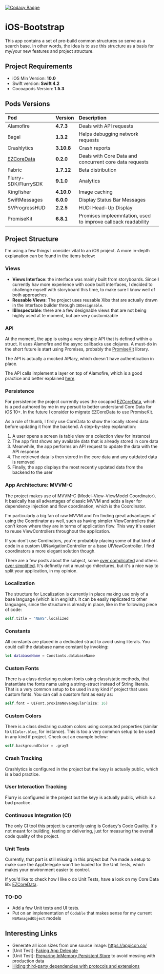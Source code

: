 [![Codacy Badge](https://api.codacy.com/project/badge/Grade/2bdb7d141ace469dbe74e362ca150d68)](https://www.codacy.com/app/marcelosalloum/iOS-Bootstrap?utm_source=github.com&amp;utm_medium=referral&amp;utm_content=marcelosalloum/iOS-Bootstrap&amp;utm_campaign=Badge_Grade)

# iOS-Bootstrap

This app contains a set of pre-build common structures so serve as a search base. In other words, the idea is to use this structure as a basis for my/your new features and project structure.

## Project Requirements

* iOS Min Version: **10.0**
* Swift version: **Swift 4.2**
* Cocoapods Version: **1.5.3**

## Pods Versions

| Pod | Version | Description |
|:------                                                        |:-----------   |:----------- |
| Alamofire                                                     | **4.7.3**     | Deals with API requests |
| Bagel                                                         | **1.3.2**     | Helps debugging network requests |
| Crashlytics                                                   | **3.10.8**    | Crash reports |
| [EZCoreData](https://github.com/CheesecakeLabs/EZCoreData)    | **0.2.0**     | Deals with Core Data and concurrent core data requests |
| Fabric                                                        | **1.7.12**    | Beta distribution |
| Flurry-SDK/FlurrySDK                                          | **9.1.0**     | Analytics |
| Kingfisher                                                    | **4.10.0**    | Image caching |
| SwiftMessages                                                 | **6.0.0**     | Display Status Bar Messages |
| SVProgressHUD                                                 | **2.2.5**     |HUD: Head-Up Display |
| PromiseKit                                                 | **6.8.1**     |Promises impleemntation, used to improve callback readability |

## Project Structure

I'm using a few things I consider vital to an iOS project. A more in-depth explanation can be found in the items below:

### Views

* **Views Interface**: the interface was mainly built from storyboards. Since I currently hav more experience with code built interfaces, I decided to challenge myself with storyboard this time, to make sure I know well of both approaches.
* **Reusable Views**: The project uses reusable Xibs that are actually drawn in the interface builder through `IBDesignable`.
* **IBInspectable**: there are a few designable views that are not being highly used at te moment, but are very customizable

### API

At the moment, the app is using a very simple API that is defined within a struct. It uses Alamofire and the async callbacks use clojures. A must-do in the short future is start using Promises, probably the [PromiseKit](https://github.com/mxcl/PromiseKit) library.

The API is actually a mocked APIary, which doesn't have authentication in place.

The API calls implement a layer on top of Alamofire, which is a good practice and better explained [here](https://mecid.github.io/2019/02/13/hiding-third-party-dependencies-with-protocols-and-extensions/).

### Persistence

For persistence the project currently uses the cocapod [EZCoreData](https://github.com/CheesecakeLabs/EZCoreData), which is a pod authored by me in my persuit to better understand Core Data for iOS 10+. In the future I consider to migrate EZCoreData to use PromiseKit.

As a rule of thumb, I firsly use CoreData to show the locally stored data before updating it from the backend. A step-by-step explanation:

1. A user opens a screen (a table view or a colection view for instance)
2. The app first shows any available data that is already stored in core data
3. Meanwhile, the app performs an API request to update the data with the API response
4. The retrieved data is then stored in the core data and any outdated data is removed
5. Finally, the app displays the most recently updated data from the backend to the user

### App Architecture: MVVM-C

 The project makes use of MVVM-C (Model–View–ViewModel Coordinator). It basically has all advantages of classic MVVM and adds a layer for dependency injection and flow coordination, which is the Coordinator.

 I'm particularly a big fan of raw MVVM and I'm finding great advantages of using the Coordinator as well, such as having simpler ViewControllers that con't know where they are in terms of application flow. This way it's easier to reuse ViewControllers throughout the application.

 If you don't use Cordinators, you're probabbly placing some of that kind of code in a custom UINavigationController or a base UIViewController. I find coordinators a more elegant solution though.

 There are a few posts about the subject, some [over complicated](https://medium.com/sudo-by-icalia-labs/ios-architecture-mvvm-c-introduction-1-6-815204248518) and others [over simplified](https://tech.trivago.com/2016/08/26/mvvm-c-a-simple-way-to-navigate/). It's definetly not a must-go rhitectures, but it's a nice way to split your application, in my opinion.

### Localization

The structure for Localization is currently in place making use only of a base language (which is in english). It can be easily replicated to other languages, since the structure is already in place, like in the following piece of code:
```Swift
self.title = "NEWS".localized
```

### Constants

All constants are placed in a dedicated struct to avoid using literals. You could call the database name constant by invoking:
```Swift
let databaseName = Constants.databaseName
```

### Custom Fonts

There is a class declaring custom fonts using class/static methods, that instantiate the fonts nams using a string-struct instead of String literals. That is a very common setup to be used in any kind if project that uses custom fonts. You can call a cusstom font as easy as:
```Swift
self.font = UIFont.proximaNovaRegular(size: 16)
```

### Custom Colors

There is a class declaring custom colors using computed properties (similar to `UIColor.blue`, for instance). This is too a very common setup to be used in any kind if project. Check out an example below:
```Swift
self.backgroundColor = .gray5
```

### Crash Tracking

Crashlytics is configured in the project but the keyy is actually public, which is a bad practice.

### User Interaction Tracking

Flurry is configured in the project but the keyy is actually public, which is a bad practice.

### Continuous Integration (CI)

The only CI tool this project is currently using is Codacy's Code Quality. It's not meant for building, testing or delivering, just for measuring the overall code quality of the project.

### Unit Tests

Currently, that part is still missing in this project but I've made a setup to make sure the AppDelegate won't be loaded for the Unit Tests, which makes your environment easier to control.

If you'd like to check how I like o do Unit Tests, have a look on my Core Data lib: [EZCoreData](https://github.com/CheesecakeLabs/EZCoreData).

### TO-DO

* Add a few Unit tests and UI tests.
* Put on an implementation of `Codable` that makes sense for my current `NSManagedObject` models

## Interesting Links

* Generate all icon sizes from one source image: https://appicon.co/
* [Unit Test]: [Faking App Delegate](https://marcosantadev.com/fake-appdelegate-unit-testing-swift/)
* [Unit Test]: [Preparing InMemory Persistent Store](https://medium.com/flawless-app-stories/cracking-the-tests-for-core-data-15ef893a3fee) to avoid messing with production data
* [Hiding third-party dependencies with protocols and extensions](https://mecid.github.io/2019/02/13/hiding-third-party-dependencies-with-protocols-and-extensions/)
